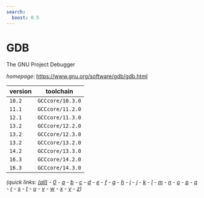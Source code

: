 ```yaml
---
search:
  boost: 0.5
---
```

# GDB

The GNU Project Debugger

*homepage*: <https://www.gnu.org/software/gdb/gdb.html>

version | toolchain
--------|----------
``10.2`` | ``GCCcore/10.3.0``
``11.1`` | ``GCCcore/11.2.0``
``12.1`` | ``GCCcore/11.3.0``
``13.2`` | ``GCCcore/12.2.0``
``13.2`` | ``GCCcore/12.3.0``
``13.2`` | ``GCCcore/13.2.0``
``14.2`` | ``GCCcore/13.3.0``
``16.3`` | ``GCCcore/14.2.0``
``16.3`` | ``GCCcore/14.3.0``


*(quick links: [(all)](../index.md) - [0](../0/index.md) - [a](../a/index.md) - [b](../b/index.md) - [c](../c/index.md) - [d](../d/index.md) - [e](../e/index.md) - [f](../f/index.md) - [g](../g/index.md) - [h](../h/index.md) - [i](../i/index.md) - [j](../j/index.md) - [k](../k/index.md) - [l](../l/index.md) - [m](../m/index.md) - [n](../n/index.md) - [o](../o/index.md) - [p](../p/index.md) - [q](../q/index.md) - [r](../r/index.md) - [s](../s/index.md) - [t](../t/index.md) - [u](../u/index.md) - [v](../v/index.md) - [w](../w/index.md) - [x](../x/index.md) - [y](../y/index.md) - [z](../z/index.md))*

